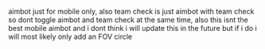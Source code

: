 aimbot just for mobile only, also team check is just aimbot with team check so dont toggle aimbot and team check at the same time, also this isnt the best mobile aimbot and i dont think i will update this in the future but if i do i will most likely only add an FOV circle
